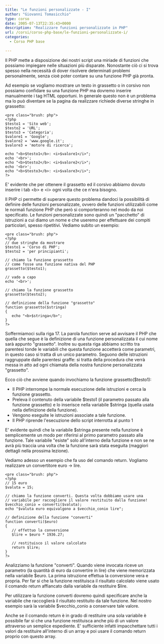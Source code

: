 ```yaml
---
title: "Le funzioni personalizzate - I"
author: "Giovanni Tomasicchio"
type: corso
date: 2005-07-13T22:35:43+0000
description: "Realizzare funzioni personalizzate in PHP"
url: /corsi/corso-php-base/le-funzioni-personalizzate-i/
categories:
  - Corso PHP base
  
---
```

Il PHP mette a disposizione dei nostri script una miriade di funzioni che possiamo impiegare nelle situazioni più disparate. Nonostante ciò ci si trova spesso nella necessità di dover risolvere determinati problemi personalmente, senza cioè poter contare su una funzione PHP già pronta.

Ad esempio se vogliamo mostrare un testo in grassetto o in corsivo non possiamo confidare su una funzione PHP ma dovremo inserire manualmente i tag HTML opportuni. In generale questo non è un problema ma lo può diventare se la pagina da realizzare richiede diverse stringhe in grassetto:

 ```
<pre class="brush: php">
<?php
$testo1 = 'Sito web';
$testo2 = 'URL';
$testo3 = 'Categoria';
$valore1 = 'Google';
$valore2 = 'www.google.it';
$valore3 = 'motore di ricerca';

echo "<b>$testo1</b>: <i>$valore1</i>";
echo '<br>';
echo "<b>$testo2</b>: <i>$valore2</i>";
echo '<br>';
echo "<b>$testo3</b>: <i>$valore3</i>";
?>
```

E' evidente che per ottenere il grassetto ed il corsivo abbiamo dovuto inserire i tab &lt;b&gt; e &lt;i&gt; ogni volta che ce n'era bisogno.

Il PHP ci permette di superare questo problema dandoci la possibilità di definire delle funzioni personalizzate, ovvero delle funzioni utilizzabili come le normali funzione PHP che però si comporteranno nel modo da noi specificato. Le funzioni personalizzate sono quindi un "pacchetto" di istruzioni a cui diamo un nome e che useremo per effettuare dei compiti particolari, spesso ripetitivi. Vediamo subito un esempio:

 ```
<pre class="brush: php">
<?php
// due stringhe da mostrare
$testo1 = 'Corso di PHP';
$testo2 = 'per principianti';

// chiamo la funzione grassetto
// come fosse una funzione nativa del PHP
grassetto($testo1);

// vado a capo
echo '<br>';

// chiamo la funzione grassetto
grassetto($testo2);

// definizione della funzione "grassetto"
function grassetto($stringa)
{
    echo "<b>$stringa</b>";
}
?>
```

Soffermiamoci sulla riga 17. La parola function serve ad avvisare il PHP che quella che segue è la definizione di una funzione personalizzata il cui nome sarà appunto "grassetto". Inoltre su questa riga abbiamo scritto tra parentesi tonde le variabili che questa funzione accetterà come parametri, in questo caso si tratta di un unico parametro. Seguono delle istruzioni raggruppate dalle parentesi graffe: si tratta della procedura che verrà messa in atto ad ogni chiamata della nostra funzione personalizzata "grassetto".

Ecco ciò che avviene quando invochiamo la funzione grassetto($testo1):

- Il PHP interrompe la normale esecuzione delle istruzioni e cerca la funzione grassetto.
- Preleva il contenuto della variabile $testo1 (il parametro passato alla funzione grassetto) e lo inserisce nella variabile $stringa (quella usata nella definizione della funzione).
- Vengono eseguite le istruzioni associate a tale funzione.
- Il PHP riprende l'esecuzione dello script interrotta al punto 1
 
E' evidente quindi che la variabile $stringa presente nella funzione è semplicemente un modo per riferirsi al primo parametro passato alla funzione. Tale variabile "esiste" solo all'interno della funzione e non se ne avrà più traccia una volta che la funzione sarà stata eseguita (maggiori dettagli nella prossima lezione).

Vediamo adesso un esempio che fa uso del comando return. Vogliamo realizzare un convertitore euro -&gt; lire.

 ```
<pre class="brush: php">
<?php
// 15 euro
$valuta = 15;

// chiamo la funzione converti. Questa volta dobbiamo usare una
// variabile per raccogliere il valore restituito dalla funzione!
$vecchio_conio = converti($valuta);
echo "$valuta euro equivalgono a $vecchio_conio lire";

// definizione della funzione "converti"
function converti($euro)
{
    // effettuo la conversione
    $lire = $euro * 1936.27;

    // restituisco il valore calcolato
    return $lire;
}
?>
```

Analizziamo la funzione "converti". Quando viene invocata riceve un parametro (la quantità di euro da convertire in lire) che viene memorizzata nella variabile $euro. La prima istruzione effettua la conversione vera e propria. Per far si che la funzione restituisca il risultato calcolato viene usato il comando return affiancato dalla variabile da restituire $lire.

Per utilizzare la funzione converti dovremo quindi specificare anche la variabile che raccoglierà il risultato restituito da tale funzione. Nel nostro esempio sarà la variabile $vecchio\_conio a conservare tale valore.

Anche se il comando return è in grado di restituire una sola variabile è possibile far si che una funzione restituisca anche più di un valore attraverso un semplice espediente. E' sufficiente infatti impacchettare tutti i valori da restituire all'interno di un array e poi usare il comando return proprio con questo array.